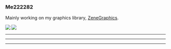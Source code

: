 ### Me222282

Mainly working on my graphics library, <a href="https://github.com/Me222282/ZeneGraphics">ZeneGraphics</a>.

<img align=left src="https://github-readme-stats.vercel.app/api/top-langs/?username=Me222282&langs_count=5&theme=github_light&border_color=c9c8c7"/>
<img src="https://github-readme-stats.vercel.app/api/?username=Me222282&theme=github_light&border_color=c9c8c7"/>

---
---
---
